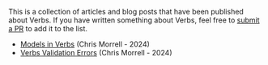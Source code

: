 This is a collection of articles and blog posts that have been published about Verbs. If you have written something
about Verbs, feel free to [submit a PR](https://github.com/hirethunk/verbs/blob/main/docs/articles.md) to add it
to the list.

- [Models in Verbs](https://cmorrell.com/models-in-verbs) (Chris Morrell - 2024)
- [Verbs Validation Errors](https://cmorrell.com/verbs-errors) (Chris Morrell - 2024)
